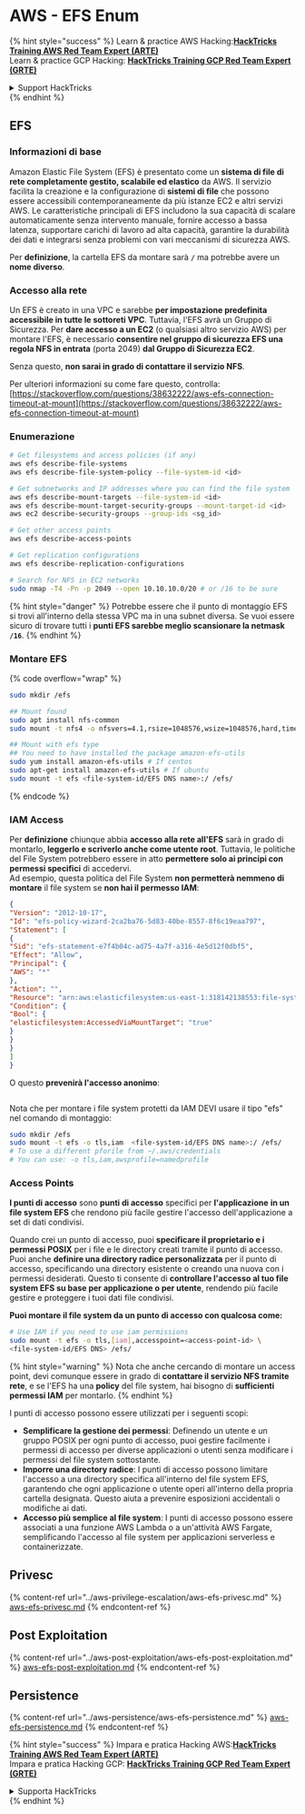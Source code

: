 # AWS - EFS Enum

{% hint style="success" %}
Learn & practice AWS Hacking:<img src="../../../.gitbook/assets/image (1) (1).png" alt="" data-size="line">[**HackTricks Training AWS Red Team Expert (ARTE)**](https://training.hacktricks.xyz/courses/arte)<img src="../../../.gitbook/assets/image (1) (1).png" alt="" data-size="line">\
Learn & practice GCP Hacking: <img src="../../../.gitbook/assets/image (2).png" alt="" data-size="line">[**HackTricks Training GCP Red Team Expert (GRTE)**<img src="../../../.gitbook/assets/image (2).png" alt="" data-size="line">](https://training.hacktricks.xyz/courses/grte)

<details>

<summary>Support HackTricks</summary>

* Check the [**subscription plans**](https://github.com/sponsors/carlospolop)!
* **Join the** 💬 [**Discord group**](https://discord.gg/hRep4RUj7f) or the [**telegram group**](https://t.me/peass) or **follow** us on **Twitter** 🐦 [**@hacktricks\_live**](https://twitter.com/hacktricks\_live)**.**
* **Share hacking tricks by submitting PRs to the** [**HackTricks**](https://github.com/carlospolop/hacktricks) and [**HackTricks Cloud**](https://github.com/carlospolop/hacktricks-cloud) github repos.

</details>
{% endhint %}

## EFS

### Informazioni di base

Amazon Elastic File System (EFS) è presentato come un **sistema di file di rete completamente gestito, scalabile ed elastico** da AWS. Il servizio facilita la creazione e la configurazione di **sistemi di file** che possono essere accessibili contemporaneamente da più istanze EC2 e altri servizi AWS. Le caratteristiche principali di EFS includono la sua capacità di scalare automaticamente senza intervento manuale, fornire accesso a bassa latenza, supportare carichi di lavoro ad alta capacità, garantire la durabilità dei dati e integrarsi senza problemi con vari meccanismi di sicurezza AWS.

Per **definizione**, la cartella EFS da montare sarà **`/`** ma potrebbe avere un **nome diverso**.

### Accesso alla rete

Un EFS è creato in una VPC e sarebbe **per impostazione predefinita accessibile in tutte le sottoreti VPC**. Tuttavia, l'EFS avrà un Gruppo di Sicurezza. Per **dare accesso a un EC2** (o qualsiasi altro servizio AWS) per montare l'EFS, è necessario **consentire nel gruppo di sicurezza EFS una regola NFS in entrata** (porta 2049) **dal Gruppo di Sicurezza EC2**.

Senza questo, **non sarai in grado di contattare il servizio NFS**.

Per ulteriori informazioni su come fare questo, controlla: [https://stackoverflow.com/questions/38632222/aws-efs-connection-timeout-at-mount](https://stackoverflow.com/questions/38632222/aws-efs-connection-timeout-at-mount)

### Enumerazione
```bash
# Get filesystems and access policies (if any)
aws efs describe-file-systems
aws efs describe-file-system-policy --file-system-id <id>

# Get subnetworks and IP addresses where you can find the file system
aws efs describe-mount-targets --file-system-id <id>
aws efs describe-mount-target-security-groups --mount-target-id <id>
aws ec2 describe-security-groups --group-ids <sg_id>

# Get other access points
aws efs describe-access-points

# Get replication configurations
aws efs describe-replication-configurations

# Search for NFS in EC2 networks
sudo nmap -T4 -Pn -p 2049 --open 10.10.10.0/20 # or /16 to be sure
```
{% hint style="danger" %}
Potrebbe essere che il punto di montaggio EFS si trovi all'interno della stessa VPC ma in una subnet diversa. Se vuoi essere sicuro di trovare tutti i **punti EFS sarebbe meglio scansionare la netmask `/16`**.
{% endhint %}

### Montare EFS

{% code overflow="wrap" %}
```bash
sudo mkdir /efs

## Mount found
sudo apt install nfs-common
sudo mount -t nfs4 -o nfsvers=4.1,rsize=1048576,wsize=1048576,hard,timeo=600,retrans=2,noresvport <IP>:/ /efs

## Mount with efs type
## You need to have installed the package amazon-efs-utils
sudo yum install amazon-efs-utils # If centos
sudo apt-get install amazon-efs-utils # If ubuntu
sudo mount -t efs <file-system-id/EFS DNS name>:/ /efs/
```
{% endcode %}

### IAM Access

Per **definizione** chiunque abbia **accesso alla rete all'EFS** sarà in grado di montarlo, **leggerlo e scriverlo anche come utente root**. Tuttavia, le politiche del File System potrebbero essere in atto **permettere solo ai principi con permessi specifici** di accedervi.\
Ad esempio, questa politica del File System **non permetterà nemmeno di montare** il file system se **non hai il permesso IAM**:
```json
{
"Version": "2012-10-17",
"Id": "efs-policy-wizard-2ca2ba76-5d83-40be-8557-8f6c19eaa797",
"Statement": [
{
"Sid": "efs-statement-e7f4b04c-ad75-4a7f-a316-4e5d12f0dbf5",
"Effect": "Allow",
"Principal": {
"AWS": "*"
},
"Action": "",
"Resource": "arn:aws:elasticfilesystem:us-east-1:318142138553:file-system/fs-0ab66ad201b58a018",
"Condition": {
"Bool": {
"elasticfilesystem:AccessedViaMountTarget": "true"
}
}
}
]
}
```
O questo **prevenirà l'accesso anonimo**:

<figure><img src="../../../.gitbook/assets/image (278).png" alt=""><figcaption></figcaption></figure>

Nota che per montare i file system protetti da IAM DEVI usare il tipo "efs" nel comando di montaggio:
```bash
sudo mkdir /efs
sudo mount -t efs -o tls,iam  <file-system-id/EFS DNS name>:/ /efs/
# To use a different pforile from ~/.aws/credentials
# You can use: -o tls,iam,awsprofile=namedprofile
```
### Access Points

**I punti di accesso** sono **punti di accesso** specifici per **l'applicazione** **in un file system EFS** che rendono più facile gestire l'accesso dell'applicazione a set di dati condivisi.

Quando crei un punto di accesso, puoi **specificare il proprietario e i permessi POSIX** per i file e le directory creati tramite il punto di accesso. Puoi anche **definire una directory radice personalizzata** per il punto di accesso, specificando una directory esistente o creando una nuova con i permessi desiderati. Questo ti consente di **controllare l'accesso al tuo file system EFS su base per applicazione o per utente**, rendendo più facile gestire e proteggere i tuoi dati file condivisi.

**Puoi montare il file system da un punto di accesso con qualcosa come:**
```bash
# Use IAM if you need to use iam permissions
sudo mount -t efs -o tls,[iam],accesspoint=<access-point-id> \
<file-system-id/EFS DNS> /efs/
```
{% hint style="warning" %}
Nota che anche cercando di montare un access point, devi comunque essere in grado di **contattare il servizio NFS tramite rete**, e se l'EFS ha una **policy** del file system, hai bisogno di **sufficienti permessi IAM** per montarlo.
{% endhint %}

I punti di accesso possono essere utilizzati per i seguenti scopi:

* **Semplificare la gestione dei permessi**: Definendo un utente e un gruppo POSIX per ogni punto di accesso, puoi gestire facilmente i permessi di accesso per diverse applicazioni o utenti senza modificare i permessi del file system sottostante.
* **Imporre una directory radice**: I punti di accesso possono limitare l'accesso a una directory specifica all'interno del file system EFS, garantendo che ogni applicazione o utente operi all'interno della propria cartella designata. Questo aiuta a prevenire esposizioni accidentali o modifiche ai dati.
* **Accesso più semplice al file system**: I punti di accesso possono essere associati a una funzione AWS Lambda o a un'attività AWS Fargate, semplificando l'accesso al file system per applicazioni serverless e containerizzate.

## Privesc

{% content-ref url="../aws-privilege-escalation/aws-efs-privesc.md" %}
[aws-efs-privesc.md](../aws-privilege-escalation/aws-efs-privesc.md)
{% endcontent-ref %}

## Post Exploitation

{% content-ref url="../aws-post-exploitation/aws-efs-post-exploitation.md" %}
[aws-efs-post-exploitation.md](../aws-post-exploitation/aws-efs-post-exploitation.md)
{% endcontent-ref %}

## Persistence

{% content-ref url="../aws-persistence/aws-efs-persistence.md" %}
[aws-efs-persistence.md](../aws-persistence/aws-efs-persistence.md)
{% endcontent-ref %}

{% hint style="success" %}
Impara e pratica Hacking AWS:<img src="../../../.gitbook/assets/image (1) (1).png" alt="" data-size="line">[**HackTricks Training AWS Red Team Expert (ARTE)**](https://training.hacktricks.xyz/courses/arte)<img src="../../../.gitbook/assets/image (1) (1).png" alt="" data-size="line">\
Impara e pratica Hacking GCP: <img src="../../../.gitbook/assets/image (2).png" alt="" data-size="line">[**HackTricks Training GCP Red Team Expert (GRTE)**<img src="../../../.gitbook/assets/image (2).png" alt="" data-size="line">](https://training.hacktricks.xyz/courses/grte)

<details>

<summary>Supporta HackTricks</summary>

* Controlla i [**piani di abbonamento**](https://github.com/sponsors/carlospolop)!
* **Unisciti al** 💬 [**gruppo Discord**](https://discord.gg/hRep4RUj7f) o al [**gruppo telegram**](https://t.me/peass) o **seguici** su **Twitter** 🐦 [**@hacktricks\_live**](https://twitter.com/hacktricks\_live)**.**
* **Condividi trucchi di hacking inviando PR ai** [**HackTricks**](https://github.com/carlospolop/hacktricks) e [**HackTricks Cloud**](https://github.com/carlospolop/hacktricks-cloud) repos su github.

</details>
{% endhint %}
